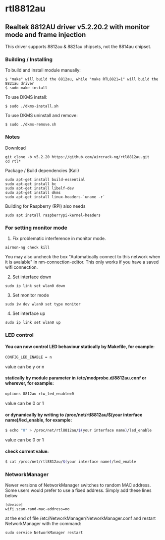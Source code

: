 # rtl8812au

## Realtek 8812AU driver v5.2.20.2 with monitor mode and frame injection

This driver supports 8812au & 8821au chipsets, not the 8814au chipset.

### Building / Installing

To build and install module manually:
```
$ "make" will build the 8812au, while "make RTL8821=1" will build the 8821au driver
$ sudo make install
```

To use DKMS install:

```
$ sudo ./dkms-install.sh
```

To use DKMS uninstall and remove:

```
$ sudo ./dkms-remove.sh
```

### Notes
Download
```
git clone -b v5.2.20 https://github.com/aircrack-ng/rtl8812au.git
cd rtl*
```
Package / Build dependencies (Kali)
```
sudo apt-get install build-essential
sudo apt-get install bc
sudo apt-get install libelf-dev
sudo apt-get install dkms
sudo apt-get install linux-headers-`uname -r`
```
Building for  Raspberry (RPI) also needs
```
sudo apt install raspberrypi-kernel-headers
```

### For setting monitor mode
1. Fix problematic interference in monitor mode. 
```
airmon-ng check kill
```
You may also uncheck the box "Automatically connect to this network when it is avaiable" in nm-connection-editor. This only works if you have a saved wifi connection.

2. Set interface down
```
sudo ip link set wlan0 down
``` 
3. Set monitor mode
```
sudo iw dev wlan0 set type monitor
```
4. Set interface up
```
sudo ip link set wlan0 up
```

### LED control

#### You can now control LED behaviour statically by Makefile, for example:

```sh
CONFIG_LED_ENABLE = n
```
value can be y or n

#### statically by module parameter in /etc/modprobe.d/8812au.conf or wherever, for example:

```sh
options 8812au rtw_led_enable=0
```
value can be 0 or 1

#### or dynamically by writing to /proc/net/rtl8812au/$(your interface name)/led_enable, for example:

```sh
$ echo "0" > /proc/net/rtl8812au/$(your interface name)/led_enable
```
value can be 0 or 1

#### check current value:

```sh
$ cat /proc/net/rtl8812au/$(your interface name)/led_enable
```

### NetworkManager

Newer versions of NetworkManager switches to random MAC address. Some users would prefer to use a fixed address. 
Simply add these lines below
```
[device]
wifi.scan-rand-mac-address=no
```
at the end of file /etc/NetworkManager/NetworkManager.conf and restart NetworkManager with the command:
```
sudo service NetworkManager restart
